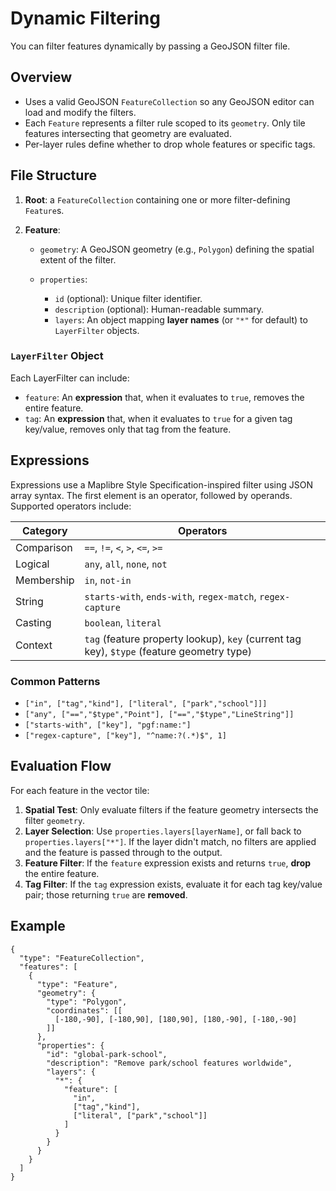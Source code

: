 # Dynamic Filtering

You can filter features dynamically by passing a GeoJSON filter file.

## Overview

* Uses a valid GeoJSON `FeatureCollection` so any GeoJSON editor can load and modify the filters.
* Each `Feature` represents a filter rule scoped to its `geometry`. Only tile features intersecting that geometry are evaluated.
* Per-layer rules define whether to drop whole features or specific tags.

## File Structure

1. **Root**: a `FeatureCollection` containing one or more filter-defining `Feature`s.
2. **Feature**:

   * `geometry`: A GeoJSON geometry (e.g., `Polygon`) defining the spatial extent of the filter.
   * `properties`:

     * `id` (optional): Unique filter identifier.
     * `description` (optional): Human-readable summary.
     * `layers`: An object mapping **layer names** (or `"*"` for default) to `LayerFilter` objects.

### `LayerFilter` Object

Each LayerFilter can include:

* `feature`: An **expression** that, when it evaluates to `true`, removes the entire feature.
* `tag`: An **expression** that, when it evaluates to `true` for a given tag key/value, removes only that tag from the feature.

## Expressions

Expressions use a Maplibre Style Specification-inspired filter using JSON array syntax. The first element is an operator, followed by operands. Supported operators include:

| Category   | Operators                                                                                 |
| ---------- | ----------------------------------------------------------------------------------------- |
| Comparison | `==`, `!=`, `<`, `>`, `<=`, `>=`                                                          |
| Logical    | `any`, `all`, `none`, `not`                                                               |
| Membership | `in`, `not-in`                                                                            |
| String     | `starts-with`, `ends-with`, `regex-match`, `regex-capture`                                |
| Casting    | `boolean`, `literal`                                                                      |
| Context    | `tag` (feature property lookup), `key` (current tag key), `$type` (feature geometry type) |

### Common Patterns

* `["in", ["tag","kind"], ["literal", ["park","school"]]]`
* `["any", ["==","$type","Point"], ["==","$type","LineString"]]`
* `["starts-with", ["key"], "pgf:name:"]`
* `["regex-capture", ["key"], "^name:?(.*)$", 1]`

## Evaluation Flow

For each feature in the vector tile:

1. **Spatial Test**: Only evaluate filters if the feature geometry intersects the filter `geometry`.
2. **Layer Selection**: Use `properties.layers[layerName]`, or fall back to `properties.layers["*"]`. If the layer didn't match, no filters are applied and the feature is passed through to the output.
3. **Feature Filter**: If the `feature` expression exists and returns `true`, **drop** the entire feature.
4. **Tag Filter**: If the `tag` expression exists, evaluate it for each tag key/value pair; those returning `true` are **removed**.

## Example

```jsonc
{
  "type": "FeatureCollection",
  "features": [
    {
      "type": "Feature",
      "geometry": {
        "type": "Polygon",
        "coordinates": [[
          [-180,-90], [-180,90], [180,90], [180,-90], [-180,-90]
        ]]
      },
      "properties": {
        "id": "global-park-school",
        "description": "Remove park/school features worldwide",
        "layers": {
          "*": {
            "feature": [
              "in",
              ["tag","kind"],
              ["literal", ["park","school"]]
            ]
          }
        }
      }
    }
  ]
}
```
